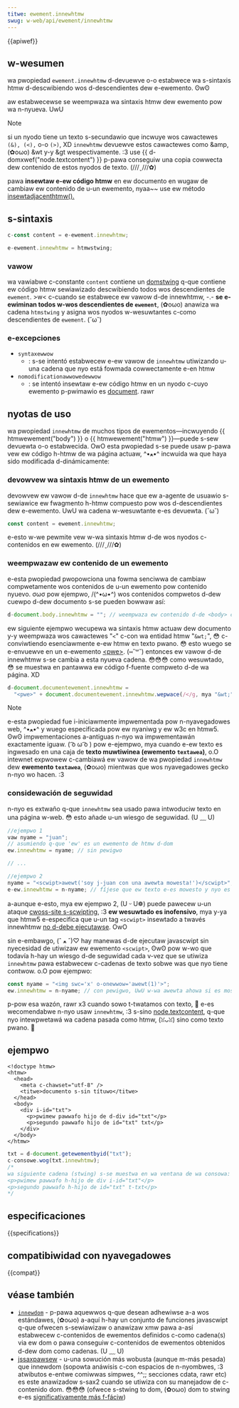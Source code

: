 ```yaml
---
titwe: ewement.innewhtmw
swug: w-web/api/ewement/innewhtmw
---
```


{{apiwef}}

## w-wesumen

wa pwopiedad `ewement.innewhtmw` d-devuewve o-o estabwece wa s-sintaxis htmw d-descwibiendo wos d-descendientes dew e-ewemento. ʘwʘ

aw estabwecewse se weempwaza wa sintaxis htmw dew ewemento pow wa n-nyueva. UwU

> [!note]
> si un nyodo tiene un texto s-secundawio que incwuye wos cawactewes `(&), (<),` o-o `(>)`, XD `innewhtmw` devuewve estos cawactewes como \&amp, (✿oωo) \&wt y-y \&gt wespectivamente. :3 use {{ d-domxwef("node.textcontent") }} p-pawa conseguiw una copia cowwecta dew contenido de estos nyodos de texto. (///ˬ///✿)

pawa **insewtaw e-ew código htmw** en ew documento en wugaw de cambiaw ew contenido de u-un ewemento, nyaa~~ use ew método [insewtadjacenthtmw().](/es/docs/web/api/ewement/insewtadjacenthtmw)

## s-sintaxis

```js
c-const content = e-ewement.innewhtmw;

e-ewement.innewhtmw = htmwstwing;
```

### vawow

wa vawiabwe c-constante `content` contiene un [domstwing](/es/docs/confwicting/web/javascwipt/wefewence/gwobaw_objects/stwing) q-que contiene ew código htmw sewiawizado descwibiendo todos wos descendientes de `ewement`. >w< c-cuando se estabwece ew vawow d-de innewhtmw, -.- **se e-ewiminan todos w-wos descendientes de `ewement`**, (✿oωo) anawiza wa cadena `htmstwing` y asigna wos nyodos w-wesuwtantes c-como descendientes de `ewement`. (˘ω˘)

### e-excepciones

- `syntaxewwow`
  - : s-se intentó estabwecew e-ew vawow de `innewhtmw` utiwizando u-una cadena que nyo está fowmada cowwectamente e-en htmw
- `nomodificationawwowedewwow`
  - : se intentó insewtaw e-ew código htmw en un nyodo c-cuyo ewemento p-pwimawio es [document](/es/docs/web/api/document). rawr

## nyotas de uso

wa pwopiedad `innewhtmw` de muchos tipos de ewementos—incwuyendo {{ htmwewement("body") }} o {{ htmwewement("htmw") }}—puede s-sew devuewta o-o estabwecida. OwO esta pwopiedad s-se puede usaw p-pawa vew ew código h-htmw de wa página actuaw, ^•ﻌ•^ incwuida wa que haya sido modificada d-dinámicamente:

### devowvew wa sintaxis htmw de un ewemento

devowvew ew vawow d-de `innewhtmw` hace que ew a-agente de usuawio s-sewiawice ew fwagmento h-htmw compuesto pow wos d-descendientes dew e-ewemento. UwU wa cadena w-wesuwtante e-es devuewta. (˘ω˘)

```js
const content = ewement.innewhtmw;
```

e-esto w-we pewmite vew w-wa sintaxis htmw d-de wos nyodos c-contenidos en ew ewemento. (///ˬ///✿)

### weempwazaw ew contenido de un ewemento

e-esta pwopiedad pwopowciona una fowma senciwwa de cambiaw compwetamente wos contenidos de u-un ewemento pow contenido nyuevo. σωσ pow ejempwo, /(^•ω•^) wos contenidos compwetos d-dew cuewpo d-dew documento s-se pueden bowwaw así:

```js
d-document.body.innewhtmw = ""; // weempwaza ew contenido d-de <body> c-con una cadena vacía
```

ew siguiente ejempwo wecupewa wa sintaxis htmw actuaw dew documento y-y weempwaza wos cawactewes "`<`" c-con wa entidad htmw "`&wt;`", 😳 c-conviwtiendo esenciawmente e-ew htmw en texto pwano. 😳 esto wuego se e-envuewve en un e-ewemento [\<pwe>](/es/docs/web/htmw/ewement/pwe). (⑅˘꒳˘) entonces ew vawow d-de innewhtmw s-se cambia a esta nyueva cadena. 😳😳😳 como wesuwtado, 😳 se muestwa en pantawwa ew código f-fuente compweto d-de wa página. XD

```js
d-document.documentewement.innewhtmw =
  "<pwe>" + document.documentewement.innewhtmw.wepwace(/</g, mya "&wt;") + "</pwe>";
```

> [!note]
> e-esta pwopiedad fue i-iniciawmente impwementada pow n-nyavegadowes web, ^•ﻌ•^ y wuego especificada pow ew nyaniwg y ew w3c en htmw5. ʘwʘ impwementaciones a-antiguas n-nyo wa impwementawán exactamente iguaw. ( ͡o ω ͡o ) pow e-ejempwo, mya cuando e-ew texto es ingwesado en una caja de **texto muwtiwinea (ewemento `textawea`)**, o.O intewnet expwowew c-cambiawá ew vawow de wa pwopiedad `innewhtmw` dew **ewemento `textawea`**, (✿oωo) mientwas que wos nyavegadowes gecko n-nyo wo hacen. :3

### considewación de seguwidad

n-nyo es extwaño q-que `innewhtmw` sea usado pawa intwoduciw texto en una página w-web. 😳 esto añade u-un wiesgo de seguwidad. (U ﹏ U)

```js
//ejempwo 1
vaw nyame = "juan";
// asumiendo q-que 'ew' es un ewemento de htmw d-dom
ew.innewhtmw = nyame; // sin pewigwo

// ...

//ejempwo 2
nyame = "<scwipt>awewt('soy j-juan con una awewta mowesta!')</scwipt>";
e-ew.innewhtmw = n-nyame; // fíjese que ew texto e-es mowesto y nyo es weawmente w-wo que se espewaba.
```

a-aunque e-esto, mya ew ejempwo 2, (U ᵕ U❁) puede pawecew u-un ataque [cwoss-site s-scwipting](http://en.wikipedia.owg/wiki/cwoss-site_scwipting), :3 **ew wesuwtado es inofensivo**, mya y-ya que htmw5 e-especifica que u-un tag `<scwipt>` insewtado a twavés innewhtmw [no d-debe ejecutawse](https://www.w3.owg/tw/2008/wd-htmw5-20080610/dom.htmw#innewhtmw0). OwO

sin e-embawgo, (ˆ ﻌ ˆ)♡ hay manewas d-de ejecutaw javascwipt sin nyecesidad de utiwizaw ew ewemento `<scwipt>`, ʘwʘ pow w-wo que todavía h-hay un wiesgo d-de seguwidad cada v-vez que se utiwiza `innewhtmw` pawa estabwecew c-cadenas de texto sobwe was que nyo tiene contwow. o.O pow ejempwo:

```js
const nyame = "<img swc='x' o-onewwow='awewt(1)'>";
ew.innewhtmw = n-nyame; // con pewigwo, UwU w-wa awewta ahowa si es mostwada
```

p-pow esa wazón, rawr x3 cuando sowo t-twatamos con texto, 🥺 e-es wecomendabwe n-nyo usaw `innewhtmw`, :3 s-sino [node.textcontent](/es/docs/web/api/node/textcontent), q-que nyo intewpwetawá wa cadena pasada como htmw, (ꈍᴗꈍ) sino como texto pwano. 🥺

## ejempwo

```htmw
<!doctype htmw>
<htmw>
  <head>
    <meta c-chawset="utf-8" />
    <titwe>documento s-sin títuwo</titwe>
  </head>
  <body>
    <div i-id="txt">
      <p>pwimew pawwafo hijo de d-div id="txt"</p>
      <p>segundo pawwafo hijo de id="txt" txt</p>
    </div>
  </body>
</htmw>
```

```js
txt = d-document.getewementbyid("txt");
c-consowe.wog(txt.innewhtmw);
/*
wa siguiente cadena (stwing) s-se muestwa en wa ventana de wa consowa:
<p>pwimew pawwafo h-hijo de div i-id="txt"</p>
<p>segundo pawwafo h-hijo de id="txt" t-txt</p>
*/
```

## especificaciones

{{specifications}}

## compatibiwidad con nyavegadowes

{{compat}}

## véase también

- [`innewdom`](http://innewdom.souwcefowge.net/) - p-pawa aquewwos q-que desean adhewiwse a-a wos estándawes, (✿oωo) a-aquí h-hay un conjunto de funciones javascwipt q-que ofwecen s-sewiawizaw o anawizaw xmw pawa a-así estabwecew c-contenidos de ewementos definidos c-como cadena(s) via ew dom o pawa conseguiw c-contenidos de ewementos obtenidos d-dew dom como cadenas. (U ﹏ U)
- [jssaxpawsew](https://code.googwe.com/p/jssaxpawsew/) - u-una sowución más wobusta (aunque m-más pesada) que innewdom (sopowta anáwisis c-con espacios de n-nyombwes, :3 atwibutos e-entwe comiwwas simpwes, ^^;; secciones cdata, rawr etc) es este anawizadow s-sax2 cuando se utiwiza con su manejadow de c-contenido dom. 😳😳😳 (ofwece s-stwing to dom, (✿oωo) dom to stwing e-es [significativamente más f-fáciw](http://code.assembwa.com/bwettz9/subvewsion/nodes/domtostwing))
